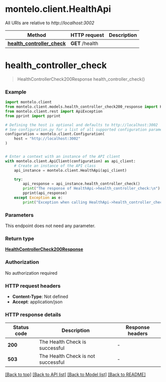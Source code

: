 # montelo.client.HealthApi

All URIs are relative to *http://localhost:3002*

Method | HTTP request | Description
------------- | ------------- | -------------
[**health_controller_check**](HealthApi.md#health_controller_check) | **GET** /health | 


# **health_controller_check**
> HealthControllerCheck200Response health_controller_check()



### Example


```python
import montelo.client
from montelo.client.models.health_controller_check200_response import HealthControllerCheck200Response
from montelo.client.rest import ApiException
from pprint import pprint

# Defining the host is optional and defaults to http://localhost:3002
# See configuration.py for a list of all supported configuration parameters.
configuration = montelo.client.Configuration(
    host = "http://localhost:3002"
)


# Enter a context with an instance of the API client
with montelo.client.ApiClient(configuration) as api_client:
    # Create an instance of the API class
    api_instance = montelo.client.HealthApi(api_client)

    try:
        api_response = api_instance.health_controller_check()
        print("The response of HealthApi->health_controller_check:\n")
        pprint(api_response)
    except Exception as e:
        print("Exception when calling HealthApi->health_controller_check: %s\n" % e)
```



### Parameters

This endpoint does not need any parameter.

### Return type

[**HealthControllerCheck200Response**](HealthControllerCheck200Response.md)

### Authorization

No authorization required

### HTTP request headers

 - **Content-Type**: Not defined
 - **Accept**: application/json

### HTTP response details

| Status code | Description | Response headers |
|-------------|-------------|------------------|
**200** | The Health Check is successful |  -  |
**503** | The Health Check is not successful |  -  |

[[Back to top]](#) [[Back to API list]](../README.md#documentation-for-api-endpoints) [[Back to Model list]](../README.md#documentation-for-models) [[Back to README]](../README.md)

